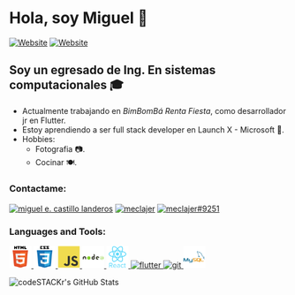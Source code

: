 # Hola, soy Miguel 👋

[![Website](https://img.shields.io/badge/-PAGINA%20WEB-ff652f)](https://meclajer.github.io/PaginaPersonal/)
[![Website](https://img.shields.io/badge/-BLOG%20PERSONAL-007FDA)](https://meclajer.github.io/my_launchx_blog/)

## Soy un egresado de Ing. En sistemas computacionales :mortar_board:
- Actualmente trabajando en _BimBomBá Renta Fiesta_, como desarrollador jr en Flutter. 
- Estoy aprendiendo a ser full stack developer en Launch X - Microsoft :star_struck:.
- Hobbies:
  - Fotografia :camera:.
  - Cocinar :plate_with_cutlery:.

<h3 align="left">Contactame:</h3>
<p align="left">
<a href="https://linkedin.com/in/miguel e. castillo landeros" target="blank"><img align="center" src="https://raw.githubusercontent.com/rahuldkjain/github-profile-readme-generator/master/src/images/icons/Social/linked-in-alt.svg" alt="miguel e. castillo landeros" height="30" width="40" /></a>
<a href="https://instagram.com/meclajer" target="blank"><img align="center" src="https://raw.githubusercontent.com/rahuldkjain/github-profile-readme-generator/master/src/images/icons/Social/instagram.svg" alt="meclajer" height="30" width="40" /></a>
<a href="https://discord.gg/meclajer#9251" target="blank"><img align="center" src="https://raw.githubusercontent.com/rahuldkjain/github-profile-readme-generator/master/src/images/icons/Social/discord.svg" alt="meclajer#9251" height="30" width="40" /></a>
</p>

<h3 align="left">Languages and Tools:</h3>
<p align="left"> 
<a href="https://www.w3.org/html/" target="_blank" rel="noreferrer"> <img src="https://raw.githubusercontent.com/devicons/devicon/master/icons/html5/html5-original-wordmark.svg" alt="html5" width="40" height="40"/> </a> 
<a href="https://www.w3schools.com/css/" target="_blank" rel="noreferrer"> <img src="https://raw.githubusercontent.com/devicons/devicon/master/icons/css3/css3-original-wordmark.svg" alt="css3" width="40" height="40"/> </a>
<a href="https://developer.mozilla.org/en-US/docs/Web/JavaScript" target="_blank" rel="noreferrer"> <img src="https://raw.githubusercontent.com/devicons/devicon/master/icons/javascript/javascript-original.svg" alt="javascript" width="40" height="40"/> </a>
<a href="https://nodejs.org" target="_blank" rel="noreferrer"> <img src="https://raw.githubusercontent.com/devicons/devicon/master/icons/nodejs/nodejs-original-wordmark.svg" alt="nodejs" width="40" height="40"/> </a> 
<a href="https://reactjs.org/" target="_blank" rel="noreferrer"> <img src="https://raw.githubusercontent.com/devicons/devicon/master/icons/react/react-original-wordmark.svg" alt="react" width="40" height="40"/> </a>
<a href="https://flutter.dev" target="_blank" rel="noreferrer"> <img src="https://www.vectorlogo.zone/logos/flutterio/flutterio-icon.svg" alt="flutter" width="40" height="40"/> </a> 
<a href="https://git-scm.com/" target="_blank" rel="noreferrer"> <img src="https://www.vectorlogo.zone/logos/git-scm/git-scm-icon.svg" alt="git" width="40" height="40"/> </a>  
<a href="https://www.mysql.com/" target="_blank" rel="noreferrer"> <img src="https://raw.githubusercontent.com/devicons/devicon/master/icons/mysql/mysql-original-wordmark.svg" alt="mysql" width="40" height="40"/> </a> 
</p>

<!--GitHub Stats-->
<img align="left" alt="codeSTACKr's GitHub Stats" src="https://github-readme-stats.vercel.app/api?username=meclajer&show_icons=true&hide=stars&hide_border=false&title_color=ff652f&icon_color=FFE400&bg_color=09131B&text_color=ffffff&border_color=0c1a25" />
